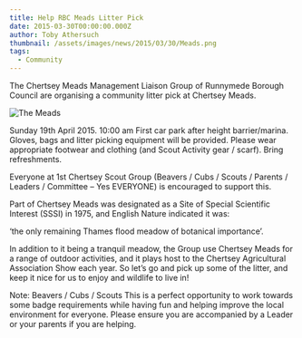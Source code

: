 ```yaml
---
title: Help RBC Meads Litter Pick
date: 2015-03-30T00:00:00.000Z
author: Toby Athersuch
thumbnail: /assets/images/news/2015/03/30/Meads.png
tags:
  - Community
---
```


The Chertsey Meads Management Liaison Group of Runnymede Borough Council are organising a community litter pick at Chertsey Meads.

![The Meads](/assets/images/news/2015/03/30/Meads.png)

Sunday 19th April 2015.
10:00 am
First car park after height barrier/marina.
Gloves, bags and litter picking equipment will be provided. Please wear appropriate footwear and clothing (and Scout Activity gear / scarf). Bring refreshments.

Everyone at 1st Chertsey Scout Group (Beavers / Cubs / Scouts / Parents / Leaders / Committee – Yes EVERYONE) is encouraged to support this.

Part of Chertsey Meads was designated as a Site of Special Scientific Interest (SSSI) in 1975, and English Nature indicated it was:

‘the only remaining Thames flood meadow of botanical importance’.

In addition to it being a tranquil meadow, the Group use Chertsey Meads for a range of outdoor activities, and it plays host to the Chertsey Agricultural Association Show each year. So let’s go and pick up some of the litter, and keep it nice for us to enjoy and wildlife to live in!

Note: Beavers / Cubs / Scouts
This is a perfect opportunity to work towards some badge requirements while having fun and helping improve the local environment for everyone. Please ensure you are accompanied by a Leader or your parents if you are helping.